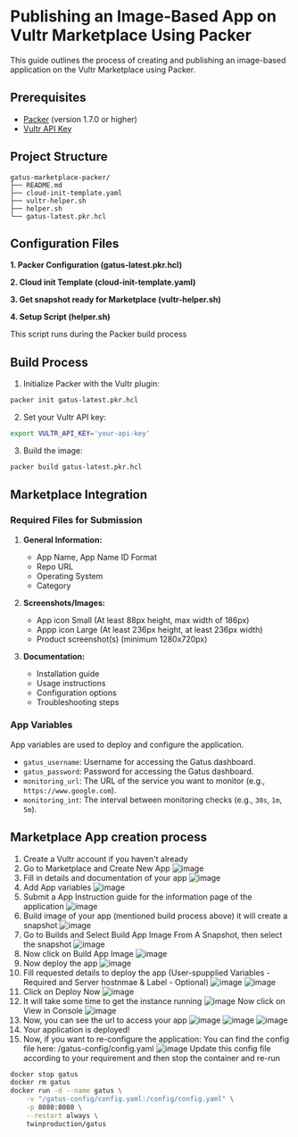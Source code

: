 # Publishing an Image-Based App on Vultr Marketplace Using Packer

This guide outlines the process of creating and publishing an image-based application on the Vultr Marketplace using Packer.

## Prerequisites

- [Packer](https://www.packer.io/) (version 1.7.0 or higher)
- [Vultr API Key](https://my.vultr.com/settings/#settingsapi)

## Project Structure

```
gatus-marketplace-packer/
├── README.md
├── cloud-init-template.yaml
├── vultr-helper.sh
├── helper.sh
└── gatus-latest.pkr.hcl
```

## Configuration Files

**1. Packer Configuration (gatus-latest.pkr.hcl)**

**2. Cloud init Template (cloud-init-template.yaml)**

**3. Get snapshot ready for Marketplace (vultr-helper.sh)**

**4. Setup Script (helper.sh)**

This script runs during the Packer build process

## Build Process

1. Initialize Packer with the Vultr plugin:
```bash
packer init gatus-latest.pkr.hcl
```

2. Set your Vultr API key:
```bash
export VULTR_API_KEY='your-api-key'
```

3. Build the image:
```bash
packer build gatus-latest.pkr.hcl
```

## Marketplace Integration

### Required Files for Submission

1. **General Information:**
   - App Name, App Name ID Format
   - Repo URL
   - Operating System
   - Category

2. **Screenshots/Images:**
   - App icon Small (At least 88px height, max width of 186px)
   - Appp icon Large (At least 236px height, at least 236px width)
   - Product screenshot(s) (minimum 1280x720px)

3. **Documentation:**
   - Installation guide
   - Usage instructions
   - Configuration options
   - Troubleshooting steps

### App Variables
App variables are used to deploy and configure the application.
   - `gatus_username`: Username for accessing the Gatus dashboard.
   - `gatus_password`: Password for accessing the Gatus dashboard.
   - `monitoring_url`: The URL of the service you want to monitor (e.g., `https://www.google.com`).
   - `monitoring_int`: The interval between monitoring checks (e.g., `30s`, `1m`, `5m`).

## Marketplace App creation process

1. Create a Vultr account if you haven't already
2. Go to Marketplace and Create New App
![image](https://github.com/user-attachments/assets/56cc7c8a-8eef-4875-89a1-3f478ed944b1)
3. Fill in details and documentation of your app
![image](https://github.com/user-attachments/assets/008b5a0d-a212-4472-8894-416eaf9be1e6)
4. Add App variables
![image](https://github.com/user-attachments/assets/0f18dbcf-5361-4af2-a508-85dcdd3e3572)
5. Submit a App Instruction guide for the information page of the application
![image](https://github.com/user-attachments/assets/a0e4685b-1ed6-4298-b7eb-7326fe869318)
6. Build image of your app (mentioned build process above) it will create a snapshot
![image](https://github.com/user-attachments/assets/e1c62368-9017-4e9b-982b-27e1c4f8f863)
7. Go to Builds and Select Build App Image From A Snapshot, then select the snapshot
![image](https://github.com/user-attachments/assets/ab3ae080-e8f6-4adc-8f94-cf965c86f072)
8. Now click on Build App Image
![image](https://github.com/user-attachments/assets/0629f22c-3b52-44a4-a44f-9ec3522842ff)
9. Now deploy the app
![image](https://github.com/user-attachments/assets/e7a68936-487b-4c96-9f53-40fdfea30666)
10. Fill requested details to deploy the app (User-spupplied Variables - Required and Server hostnmae & Label - Optional)
![image](https://github.com/user-attachments/assets/0f046213-9684-432c-b73a-182972bc37b4)
![image](https://github.com/user-attachments/assets/c6d0391f-bc42-48b1-94dc-ece9123071df)
11. Click on Deploy Now
![image](https://github.com/user-attachments/assets/ea128636-7f4c-4961-884f-73c0e35b149e)
12. It will take some time to get the instance running
![image](https://github.com/user-attachments/assets/20407f40-88fa-4cd9-b7c7-9ab81f1b0aad)
Now click on View in Console
![image](https://github.com/user-attachments/assets/4c5f6712-0bc3-4a30-99c1-24b650508c98)
13. Now, you can see the url to access your app
![image](https://github.com/user-attachments/assets/8fd6b2dd-75d5-4a94-a8b4-29809dd62277)
![image](https://github.com/user-attachments/assets/a0faa465-6a4e-4cb6-951c-5c9517115ec9)
![image](https://github.com/user-attachments/assets/7a8e770b-4557-4e72-b769-c6218983478f)
14. Your application is deployed!
15. Now, if you want to re-configure the application:
You can find the config file here: /gatus-config/config.yaml
![image](https://github.com/user-attachments/assets/a507e2a7-d267-4fbc-858e-7bd3f5ab1841)
Update this config file according to your requirement and then stop the container and re-run
```bash
docker stop gatus
docker rm gatus
docker run -d --name gatus \
    -v "/gatus-config/config.yaml:/config/config.yaml" \
    -p 8080:8080 \
    --restart always \
    twinproduction/gatus
```

